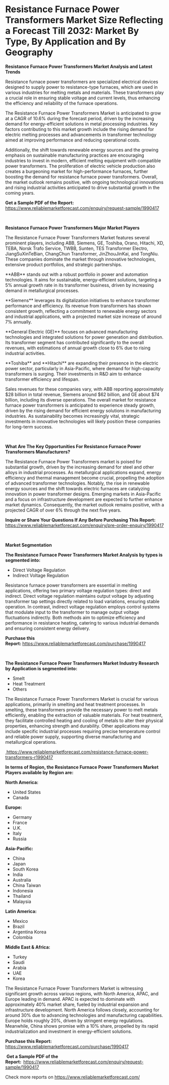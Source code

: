 <p><h1>Resistance Furnace Power Transformers Market Size Reflecting a Forecast Till 2032: Market By Type, By Application and By Geography</h1></p><p><strong>Resistance Furnace Power Transformers Market Analysis and Latest Trends</strong></p>
<p><p>Resistance furnace power transformers are specialized electrical devices designed to supply power to resistance-type furnaces, which are used in various industries for melting metals and materials. These transformers play a crucial role in ensuring stable voltage and current levels, thus enhancing the efficiency and reliability of the furnace operations.</p><p>The Resistance Furnace Power Transformers Market is anticipated to grow at a CAGR of 10.6% during the forecast period, driven by the increasing demand for energy-efficient solutions in metal processing industries. Key factors contributing to this market growth include the rising demand for electric melting processes and advancements in transformer technology aimed at improving performance and reducing operational costs. </p><p>Additionally, the shift towards renewable energy sources and the growing emphasis on sustainable manufacturing practices are encouraging industries to invest in modern, efficient melting equipment with compatible power transformers. The proliferation of electric vehicle production also creates a burgeoning market for high-performance furnaces, further boosting the demand for resistance furnace power transformers. Overall, the market outlook remains positive, with ongoing technological innovations and rising industrial activities anticipated to drive substantial growth in the coming years.</p></p>
<p><strong>Get a Sample PDF of the Report:&nbsp;</strong> <a href="https://www.reliablemarketforecast.com/enquiry/request-sample/1990417?utm_campaign=2336&utm_medium=2&utm_source=Github&utm_content=ia&utm_term=02032025&utm_id=resistance-furnace-power-transformers">https://www.reliablemarketforecast.com/enquiry/request-sample/1990417</a></p>
<p>&nbsp;</p>
<p><strong>Resistance Furnace Power Transformers Major Market Players</strong></p>
<p><p>The Resistance Furnace Power Transformers Market features several prominent players, including ABB, Siemens, GE, Toshiba, Orano, Hitachi, XD, TEBA, Norsk Trafo Service, TWBB, Sunten, TES Transformer Electro, JiangSuXinTeBian, ChangChun Transformer, JinZhouJinKai, and TongNiu. These companies dominate the market through innovative technologies, extensive product portfolios, and strategic partnerships.</p><p>**ABB** stands out with a robust portfolio in power and automation technologies. It aims for sustainable, energy-efficient solutions, targeting a 5% annual growth rate in its transformer business, driven by increasing demand in metallurgical processes.</p><p>**Siemens** leverages its digitalization initiatives to enhance transformer performance and efficiency. Its revenue from transformers has shown consistent growth, reflecting a commitment to renewable energy sectors and industrial applications, with a projected market size increase of around 7% annually.</p><p>**General Electric (GE)** focuses on advanced manufacturing technologies and integrated solutions for power generation and distribution. Its transformer segment has contributed significantly to the overall revenues, with estimations of annual growth close to 6% due to rising industrial activities.</p><p>**Toshiba** and **Hitachi** are expanding their presence in the electric power sector, particularly in Asia-Pacific, where demand for high-capacity transformers is surging. Their investments in R&D aim to enhance transformer efficiency and lifespan.</p><p>Sales revenues for these companies vary, with ABB reporting approximately $28 billion in total revenue, Siemens around $62 billion, and GE about $74 billion, including its diverse operations. The overall market for resistance furnace power transformers is anticipated to experience steady growth, driven by the rising demand for efficient energy solutions in manufacturing industries. As sustainability becomes increasingly vital, strategic investments in innovative technologies will likely position these companies for long-term success.</p></p>
<p>&nbsp;</p>
<p><strong>What Are The Key Opportunities For Resistance Furnace Power Transformers Manufacturers?</strong></p>
<p><p>The Resistance Furnace Power Transformers market is poised for substantial growth, driven by the increasing demand for steel and other alloys in industrial processes. As metallurgical applications expand, energy efficiency and thermal management become crucial, propelling the adoption of advanced transformer technologies. Notably, the rise in renewable energy sources and the shift towards electric furnaces are catalyzing innovation in power transformer designs. Emerging markets in Asia-Pacific and a focus on infrastructure development are expected to further enhance market dynamics. Consequently, the market outlook remains positive, with a projected CAGR of over 6% through the next five years.</p></p>
<p><strong>Inquire or Share Your Questions If Any Before Purchasing This Report:</strong> <a href="https://www.reliablemarketforecast.com/enquiry/pre-order-enquiry/1990417?utm_campaign=2336&utm_medium=2&utm_source=Github&utm_content=ia&utm_term=02032025&utm_id=resistance-furnace-power-transformers">https://www.reliablemarketforecast.com/enquiry/pre-order-enquiry/1990417</a></p>
<p>&nbsp;</p>
<p><strong>Market Segmentation</strong></p>
<p><strong>The Resistance Furnace Power Transformers Market Analysis by types is segmented into:</strong></p>
<p><ul><li>Direct Voltage Regulation</li><li>Indirect Voltage Regulation</li></ul></p>
<p><p>Resistance furnace power transformers are essential in melting applications, offering two primary voltage regulation types: direct and indirect. Direct voltage regulation maintains output voltage by adjusting transformer tap settings directly related to load variations, ensuring stable operation. In contrast, indirect voltage regulation employs control systems that modulate input to the transformer to manage output voltage fluctuations indirectly. Both methods aim to optimize efficiency and performance in resistance heating, catering to various industrial demands and ensuring consistent energy delivery.</p></p>
<p><strong>Purchase this Report:&nbsp;</strong><a href="https://www.reliablemarketforecast.com/purchase/1990417?utm_campaign=2336&utm_medium=2&utm_source=Github&utm_content=ia&utm_term=02032025&utm_id=resistance-furnace-power-transformers">https://www.reliablemarketforecast.com/purchase/1990417</a></p>
<p>&nbsp;</p>
<p><strong>The Resistance Furnace Power Transformers Market Industry Research by Application is segmented into:</strong></p>
<p><ul><li>Smelt</li><li>Heat Treatment</li><li>Others</li></ul></p>
<p><p>The Resistance Furnace Power Transformers Market is crucial for various applications, primarily in smelting and heat treatment processes. In smelting, these transformers provide the necessary power to melt metals efficiently, enabling the extraction of valuable materials. For heat treatment, they facilitate controlled heating and cooling of metals to alter their physical properties, enhancing strength and durability. Other applications may include specific industrial processes requiring precise temperature control and reliable power supply, supporting diverse manufacturing and metallurgical operations.</p></p>
<p><a href="https://www.reliablemarketforecast.com/resistance-furnace-power-transformers-r1990417?utm_campaign=2336&utm_medium=2&utm_source=Github&utm_content=ia&utm_term=02032025&utm_id=resistance-furnace-power-transformers">&nbsp;https://www.reliablemarketforecast.com/resistance-furnace-power-transformers-r1990417</a></p>
<p><strong>In terms of Region, the Resistance Furnace Power Transformers Market Players available by Region are:</strong></p>
<p>
    <p> <strong> North America: </strong>
        <ul>
            <li>United States</li>
            <li>Canada</li>
        </ul>
        </p> 
    <p> <strong> Europe: </strong>
        <ul>
            <li>Germany</li>
            <li>France</li>
            <li>U.K.</li>
            <li>Italy</li>
            <li>Russia</li>
        </ul>
        </p> 
    <p> <strong> Asia-Pacific: </strong>
        <ul>
            <li>China</li>
            <li>Japan</li>
            <li>South Korea</li>
            <li>India</li>
            <li>Australia</li>
            <li>China Taiwan</li>
            <li>Indonesia</li>
            <li>Thailand</li>
            <li>Malaysia</li>
        </ul>
        </p> 
    <p> <strong> Latin America: </strong>
        <ul>
            <li>Mexico</li>
            <li>Brazil</li>
            <li>Argentina Korea</li>
            <li>Colombia</li>
        </ul>
        </p> 
    <p> <strong> Middle East & Africa: </strong>
        <ul>
            <li>Turkey</li>
            <li>Saudi</li>
            <li>Arabia</li>
            <li>UAE</li>
            <li>Korea</li>
        </ul>
    </p>
    </p>
<p><p>The Resistance Furnace Power Transformers Market is witnessing significant growth across various regions, with North America, APAC, and Europe leading in demand. APAC is expected to dominate with approximately 40% market share, fueled by industrial expansion and infrastructure development. North America follows closely, accounting for around 30% due to advancing technologies and manufacturing capabilities. Europe holds roughly 20%, driven by stringent energy regulations. Meanwhile, China shows promise with a 10% share, propelled by its rapid industrialization and investment in energy-efficient solutions.</p></p>
<p><strong>Purchase this Report: </strong><a href="https://www.reliablemarketforecast.com/purchase/1990417?utm_campaign=2336&utm_medium=2&utm_source=Github&utm_content=ia&utm_term=02032025&utm_id=resistance-furnace-power-transformers">https://www.reliablemarketforecast.com/purchase/1990417</a></p>
<p>&nbsp;<strong>Get a Sample PDF of the Report:&nbsp;&nbsp;</strong><a href="https://www.reliablemarketforecast.com/enquiry/request-sample/1990417?utm_campaign=2336&utm_medium=2&utm_source=Github&utm_content=ia&utm_term=02032025&utm_id=resistance-furnace-power-transformers">https://www.reliablemarketforecast.com/enquiry/request-sample/1990417</a></p>
<p><strong></strong></p>
<p>Check more reports on <a href="https://www.reliablemarketforecast.com/?utm_campaign=2336&utm_medium=2&utm_source=Github&utm_content=ia&utm_term=02032025&utm_id=resistance-furnace-power-transformers">https://www.reliablemarketforecast.com/</a></p>